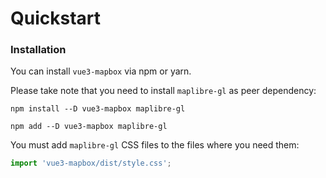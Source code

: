 # Quickstart

### Installation

You can install `vue3-mapbox` via npm or yarn.

Please take note that you need to install `maplibre-gl` as peer dependency:

```npm
npm install --D vue3-mapbox maplibre-gl
```

```yarn
npm add --D vue3-mapbox maplibre-gl
```

You must add `maplibre-gl` CSS files to the files where you need them:

```js
import 'vue3-mapbox/dist/style.css';
```
